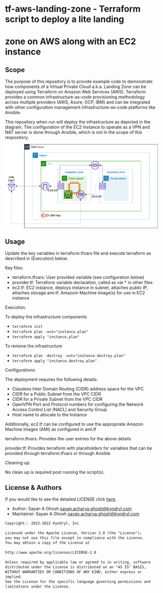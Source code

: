 <!-- This should be the location of the title of the repository, normally the short name -->
# tf-aws-landing-zone - Terraform script to deploy a lite landing
# zone on AWS along with an EC2 instance

<!-- Build Status, is a great thing to have at the top of your repository, it shows that you take your CI/CD as first class citizens -->
<!-- [![Build Status](https://travis-ci.org/jjasghar/ibm-cloud-cli.svg?branch=master)](https://travis-ci.org/jjasghar/ibm-cloud-cli) -->

<!-- Not always needed, but a scope helps the user understand in a short sentance like below, why this repo exists -->
## Scope

The purpose of this repository is to provide example code to demonstrate how components of a Virtual Private Cloud a.k.a. Landing Zone can be deployed using Terraform on Amazon Web Services (AWS). Terraform provides a common infrastructure-as-code provisioning methodology across multiple providers (AWS, Azure, GCP, IBM) and can be integrated with other configuration management infrastructure-as-code platforms like Ansible.

This repository when run will deploy the infrastructure as depicted in the diagram. The configuration of the EC2 Instance to operate as a VPN and NAT server is done through Ansible, which is not in the scope of this respository.

![](aws_landing_zone.png)
<!-- A more detailed Usage or detailed explaination of the repository here -->
## Usage

Update the key variables in terraform.tfvars file and execute terraform as described in (Execution) below.


Key files:

- terraform.tfvars: User provided variable (see configuration below)
- provider.tf: Terraform variable declaration, called as var.* in other files
- ec2.tf: EC2 instance, deploys instance in subnet, attaches public IP, attaches storage
ami.tf: Amazom Machine Image(s) for use in EC2 instance

Execution:

To deploy the infrastructure components

- `terraform init`
- `terraform plan -out="instance.plan"`
- `terraform apply "instance.plan"`

To remove the infrastructure

- `terraform plan -destroy -out="instance.destroy.plan"`
- `terraform apply "instance.destroy.plan"`

Configurations:

The deployment requires the following details:

- Classless Inter Domain Routing (CIDR) address space for the VPC
- CIDR for a Public Subnet from the VPC CIDR
- CIDR for a Private Subnet from the VPC CIDR
- OpenVPN Port and Protocol numbers for configuring the Network Access Control List (NACL) and Security Group
- Host name to allocate to the Instance

Additionally, ec2.tf can be configured to use the appropriate Amazon Machine Images (AMI) as configured in ami.tf

terraform.tfvars: Provides the user entries for the above details

provider.tf: Provides terraform with placeholders for variables that can be provided through terraform.tfvars or through Ansible

Cleaning up:

No clean up is required post running the script(s).

<!-- License and Authors is optional here, but gives you the ability to highlight who is involed in the project -->
## License & Authors

If you would like to see the detailed LICENSE click [here](LICENSE).

- Author: Sayan A Ghosh <sayan.acharya.ghosh@kyndryl.com>
- Maintainer: Sayan A Ghosh <sayan.acharya.ghosh@kyndryl.com>

```text
Copyright:: 2022-2022 Kyndryl, Inc

Licensed under the Apache License, Version 2.0 (the "License");
you may not use this file except in compliance with the License.
You may obtain a copy of the License at

http://www.apache.org/licenses/LICENSE-2.0

Unless required by applicable law or agreed to in writing, software
distributed under the License is distributed on an "AS IS" BASIS,
WITHOUT WARRANTIES OR CONDITIONS OF ANY KIND, either express or implied.
See the License for the specific language governing permissions and
limitations under the License.
```
